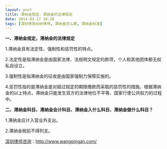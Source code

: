 ```yaml
---
layout: post
title: 滞纳金规定，滞纳金的法律规定
date: 2014-03-17 18:20
tags: [深圳债务纠纷律师, 滞纳金怎么算, 滞纳金标准]
---
```

<strong>一、滞纳金规定，滞纳金的法律规定</strong>

1.滞纳金具有法定性、强制性和惩罚性的特点。

2.法定性是指滞纳金是由国家法律、法规明文规定的款项，个人和其他团体都无权私自设立。

3.强制性是指滞纳金的征收是由国家强制力保障实施的。

4.惩罚性指的是滞纳金是对超过规定的期限缴款而采取的惩罚性的措施。根据滞纳金的以上特点，滞纳金只能发生双方的法律地位不平等、国家行使公共权力的过程中。

<strong>二、滞纳金科目、滞纳金会计科目、滞纳金入什么科目、滞纳金做什么科目？</strong>

1.滞纳金应计入营业外支出。

2.滞纳金税前不得列支。

<a href="http://www.wangpingan.com/">深圳律师咨询</a>：<a href="http://www.wangpingan.com/">http://www.wangpingan.com/</a>

